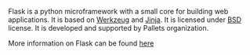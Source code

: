 Flask is a python microframework with a small core for building web applications. It is based on [Werkzeug](https://www.palletsprojects.com/p/werkzeug/) and [Jinja](https://www.palletsprojects.com/p/jinja/). It is licensed under [BSD](https://github.com/pallets/flask/blob/master/LICENSE) license.
It is developed and supported by Pallets organization.

More information on Flask can be found [here](http://flask.pocoo.org/)
